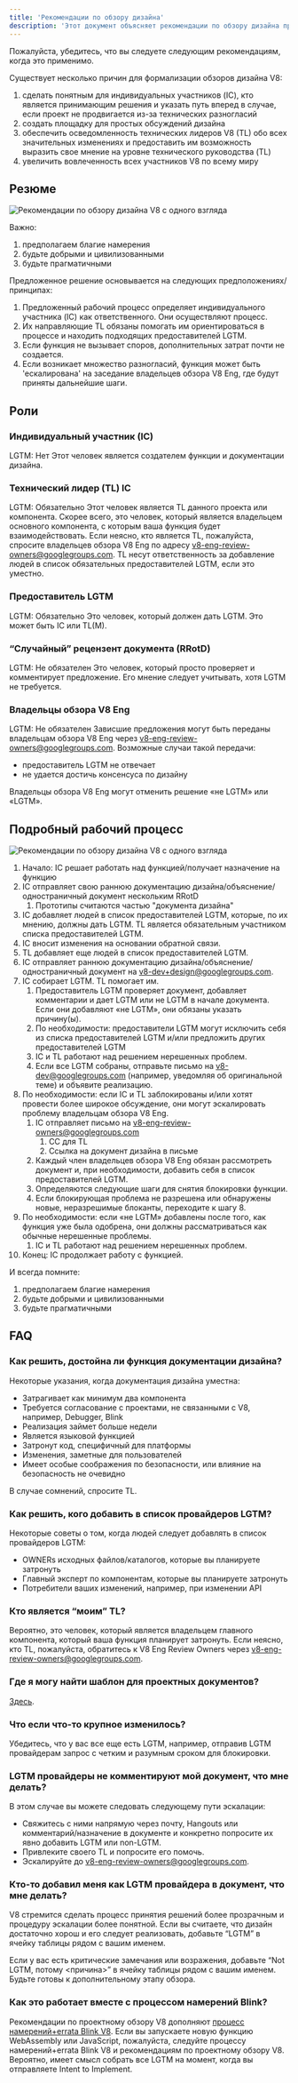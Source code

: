 ```yaml
---
title: 'Рекомендации по обзору дизайна'
description: 'Этот документ объясняет рекомендации по обзору дизайна проекта V8.'
---
```

Пожалуйста, убедитесь, что вы следуете следующим рекомендациям, когда это применимо.

Существует несколько причин для формализации обзоров дизайна V8:

1. сделать понятным для индивидуальных участников (IC), кто является принимающим решения и указать путь вперед в случае, если проект не продвигается из-за технических разногласий
1. создать площадку для простых обсуждений дизайна
1. обеспечить осведомленность технических лидеров V8 (TL) обо всех значительных изменениях и предоставить им возможность выразить свое мнение на уровне технического руководства (TL)
1. увеличить вовлеченность всех участников V8 по всему миру

## Резюме

![Рекомендации по обзору дизайна V8 с одного взгляда](/_img/docs/design-review-guidelines/design-review-guidelines.svg)

Важно:

1. предполагаем благие намерения
1. будьте добрыми и цивилизованными
1. будьте прагматичными

Предложенное решение основывается на следующих предположениях/принципах:

1. Предложенный рабочий процесс определяет индивидуального участника (IC) как ответственного. Они осуществляют процесс.
1. Их направляющие TL обязаны помогать им ориентироваться в процессе и находить подходящих предоставителей LGTM.
1. Если функция не вызывает споров, дополнительных затрат почти не создается.
1. Если возникает множество разногласий, функция может быть 'ескалирована' на заседание владельцев обзора V8 Eng, где будут приняты дальнейшие шаги.

## Роли

### Индивидуальный участник (IC)

LGTM: Нет
Этот человек является создателем функции и документации дизайна.

### Технический лидер (TL) IC

LGTM: Обязательно
Этот человек является TL данного проекта или компонента. Скорее всего, это человек, который является владельцем основного компонента, с которым ваша функция будет взаимодействовать. Если неясно, кто является TL, пожалуйста, спросите владельцев обзора V8 Eng по адресу v8-eng-review-owners@googlegroups.com. TL несут ответственность за добавление людей в список обязательных предоставителей LGTM, если это уместно.

### Предоставитель LGTM

LGTM: Обязательно
Это человек, который должен дать LGTM. Это может быть IC или TL(M).

### “Случайный” рецензент документа (RRotD)

LGTM: Не обязателен
Это человек, который просто проверяет и комментирует предложение. Его мнение следует учитывать, хотя LGTM не требуется.

### Владельцы обзора V8 Eng

LGTM: Не обязателен
Зависшие предложения могут быть переданы владельцам обзора V8 Eng через v8-eng-review-owners@googlegroups.com. Возможные случаи такой передачи:

- предоставитель LGTM не отвечает
- не удается достичь консенсуса по дизайну

Владельцы обзора V8 Eng могут отменить решение «не LGTM» или «LGTM».

## Подробный рабочий процесс

![Рекомендации по обзору дизайна V8 с одного взгляда](/_img/docs/design-review-guidelines/design-review-guidelines.svg)

1. Начало: IC решает работать над функцией/получает назначение на функцию
1. IC отправляет свою раннюю документацию дизайна/объяснение/одностраничный документ нескольким RRotD
    1. Прототипы считаются частью "документа дизайна"
1. IC добавляет людей в список предоставителей LGTM, которые, по их мнению, должны дать LGTM. TL является обязательным участником списка предоставителей LGTM.
1. IC вносит изменения на основании обратной связи.
1. TL добавляет еще людей в список предоставителей LGTM.
1. IC отправляет раннюю документацию дизайна/объяснение/одностраничный документ на v8-dev+design@googlegroups.com.
1. IC собирает LGTM. TL помогает им.
    1. Предоставитель LGTM проверяет документ, добавляет комментарии и дает LGTM или не LGTM в начале документа. Если они добавляют «не LGTM», они обязаны указать причину(ы).
    1. По необходимости: предоставители LGTM могут исключить себя из списка предоставителей LGTM и/или предложить других предоставителей LGTM
    1. IC и TL работают над решением нерешенных проблем.
    1. Если все LGTM собраны, отправьте письмо на v8-dev@googlegroups.com (например, уведомляя об оригинальной теме) и объявите реализацию.
1. По необходимости: если IC и TL заблокированы и/или хотят провести более широкое обсуждение, они могут эскалировать проблему владельцам обзора V8 Eng.
    1. IC отправляет письмо на v8-eng-review-owners@googlegroups.com
        1. CC для TL
        1. Ссылка на документ дизайна в письме
    1. Каждый член владельцев обзора V8 Eng обязан рассмотреть документ и, при необходимости, добавить себя в список предоставителей LGTM.
    1. Определяются следующие шаги для снятия блокировки функции.
    1. Если блокирующая проблема не разрешена или обнаружены новые, неразрешимые блоканты, переходите к шагу 8.
1. По необходимости: если «не LGTM» добавлены после того, как функция уже была одобрена, они должны рассматриваться как обычные нерешенные проблемы.
    1. IC и TL работают над решением нерешенных проблем.
1. Конец: IC продолжает работу с функцией.

И всегда помните:

1. предполагаем благие намерения
1. будьте добрыми и цивилизованными
1. будьте прагматичными

## FAQ

### Как решить, достойна ли функция документации дизайна?

Некоторые указания, когда документация дизайна уместна:

- Затрагивает как минимум два компонента
- Требуется согласование с проектами, не связанными с V8, например, Debugger, Blink
- Реализация займет больше недели
- Является языковой функцией
- Затронут код, специфичный для платформы
- Изменения, заметные для пользователей
- Имеет особые соображения по безопасности, или влияние на безопасность не очевидно

В случае сомнений, спросите TL.

### Как решить, кого добавить в список провайдеров LGTM?

Некоторые советы о том, когда людей следует добавлять в список провайдеров LGTM:

- OWNERs исходных файлов/каталогов, которые вы планируете затронуть
- Главный эксперт по компонентам, которые вы планируете затронуть
- Потребители ваших изменений, например, при изменении API

### Кто является “моим” TL?

Вероятно, это человек, который является владельцем главного компонента, который ваша функция планирует затронуть. Если неясно, кто TL, пожалуйста, обратитесь к V8 Eng Review Owners через v8-eng-review-owners@googlegroups.com.

### Где я могу найти шаблон для проектных документов?

[Здесь](https://docs.google.com/document/d/1CWNKvxOYXGMHepW31hPwaFz9mOqffaXnuGqhMqcyFYo/template/preview).

### Что если что-то крупное изменилось?

Убедитесь, что у вас все еще есть LGTM, например, отправив LGTM провайдерам запрос с четким и разумным сроком для блокировки.

### LGTM провайдеры не комментируют мой документ, что мне делать?

В этом случае вы можете следовать следующему пути эскалации:

- Свяжитесь с ними напрямую через почту, Hangouts или комментарий/назначение в документе и конкретно попросите их явно добавить LGTM или non-LGTM.
- Привлеките своего TL и попросите его помочь.
- Эскалируйте до v8-eng-review-owners@googlegroups.com.

### Кто-то добавил меня как LGTM провайдера в документ, что мне делать?

V8 стремится сделать процесс принятия решений более прозрачным и процедуру эскалации более понятной. Если вы считаете, что дизайн достаточно хорош и его следует реализовать, добавьте “LGTM” в ячейку таблицы рядом с вашим именем.

Если у вас есть критические замечания или возражения, добавьте “Not LGTM, потому \<причина>” в ячейку таблицы рядом с вашим именем. Будьте готовы к дополнительному этапу обзора.

### Как это работает вместе с процессом намерений Blink?

Рекомендации по проектному обзору V8 дополняют [процесс намерений+errata Blink V8](/docs/feature-launch-process). Если вы запускаете новую функцию WebAssembly или JavaScript, пожалуйста, следуйте процессу намерений+errata Blink V8 и рекомендациям по проектному обзору V8. Вероятно, имеет смысл собрать все LGTM на момент, когда вы отправляете Intent to Implement.
